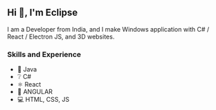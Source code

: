 ## Hi 👋, I'm Eclipse

I am a Developer from India, and I make Windows application with C# / React / Electron JS, and 3D websites.

### Skills and Experience
* 🍵 Java
* ❔ C#
* ⚛️ React
* 📱 ANGULAR
* 💻 HTML, CSS, JS
